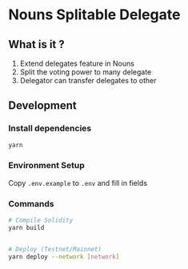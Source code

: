 # Nouns Splitable Delegate

## What is it ?

1. Extend delegates feature in Nouns
2. Split the voting power to many delegate
3. Delegator can transfer delegates to other

## Development

### Install dependencies

```sh
yarn
```

### Environment Setup

Copy `.env.example` to `.env` and fill in fields

### Commands

```sh
# Compile Solidity
yarn build


# Deploy (Testnet/Mainnet)
yarn deploy --network [network]
```
